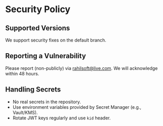 # Security Policy

## Supported Versions
We support security fixes on the default branch.

## Reporting a Vulnerability
Please report (non-publicly) via rahilsoft@live.com. We will acknowledge within 48 hours.

## Handling Secrets
- No real secrets in the repository.
- Use environment variables provided by Secret Manager (e.g., Vault/KMS).
- Rotate JWT keys regularly and use `kid` header.
